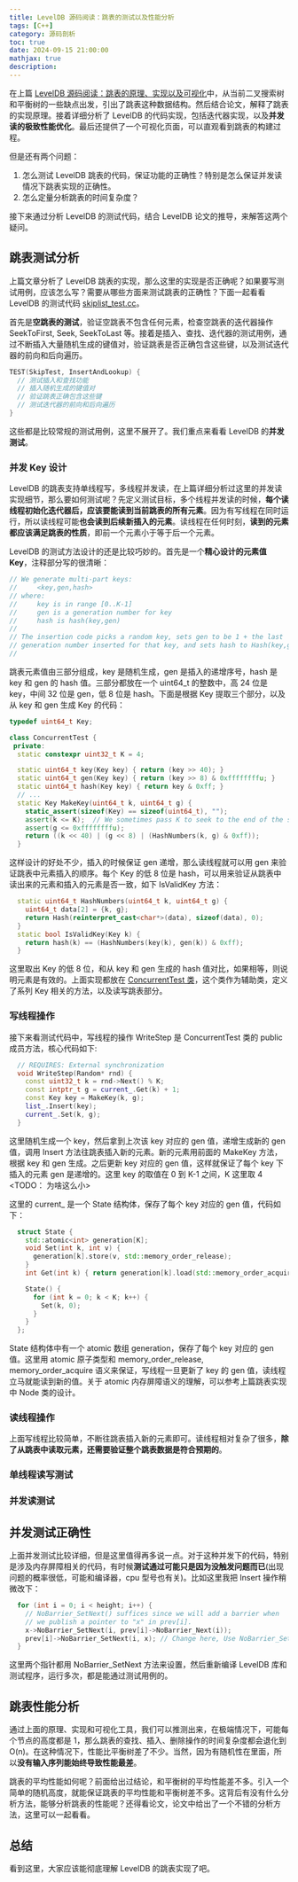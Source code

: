 ```yaml
---
title: LevelDB 源码阅读：跳表的测试以及性能分析
tags: [C++]
category: 源码剖析
toc: true
date: 2024-09-15 21:00:00
mathjax: true
description: 
---
```


在上篇 [LevelDB 源码阅读：跳表的原理、实现以及可视化](https://selfboot.cn/2024/09/09/leveldb_source_skiplist/)中，从当前二叉搜索树和平衡树的一些缺点出发，引出了跳表这种数据结构。然后结合论文，解释了跳表的实现原理。接着详细分析了 LevelDB 的代码实现，包括迭代器实现，以及**并发读的极致性能优化**。最后还提供了一个可视化页面，可以直观看到跳表的构建过程。

但是还有两个问题：

1. 怎么测试 LevelDB 跳表的代码，保证功能的正确性？特别是怎么保证并发读情况下跳表实现的正确性。
2. 怎么定量分析跳表的时间复杂度？

接下来通过分析 LevelDB 的测试代码，结合 LevelDB 论文的推导，来解答这两个疑问。
<!-- more -->

## 跳表测试分析

上篇文章分析了 LevelDB 跳表的实现，那么这里的实现是否正确呢？如果要写测试用例，应该怎么写？需要从哪些方面来测试跳表的正确性？下面一起看看 LevelDB 的测试代码 [skiplist_test.cc](https://github.com/google/leveldb/blob/main/db/skiplist_test.cc)。

首先是**空跳表的测试**，验证空跳表不包含任何元素，检查空跳表的迭代器操作 SeekToFirst, Seek, SeekToLast 等。接着是插入、查找、迭代器的测试用例，通过不断插入大量随机生成的键值对，验证跳表是否正确包含这些键，以及测试迭代器的前向和后向遍历。

```cpp
TEST(SkipTest, InsertAndLookup) {
  // 测试插入和查找功能
  // 插入随机生成的键值对
  // 验证跳表正确包含这些键
  // 测试迭代器的前向和后向遍历
}  
```

这些都是比较常规的测试用例，这里不展开了。我们重点来看看 LevelDB 的**并发测试**。

### 并发 Key 设计

LevelDB 的跳表支持单线程写，多线程并发读，在上篇详细分析过这里的并发读实现细节，那么要如何测试呢？先定义测试目标，多个线程并发读的时候，**每个读线程初始化迭代器后，应该要能读到当前跳表的所有元素**。因为有写线程在同时运行，所以读线程可能**也会读到后续新插入的元素**。读线程在任何时刻，**读到的元素都应该满足跳表的性质**，即前一个元素小于等于后一个元素。

LevelDB 的测试方法设计的还是比较巧妙的。首先是一个**精心设计的元素值 Key**，注释部分写的很清晰：

```cpp
// We generate multi-part keys:
//     <key,gen,hash>
// where:
//     key is in range [0..K-1]
//     gen is a generation number for key
//     hash is hash(key,gen)
//
// The insertion code picks a random key, sets gen to be 1 + the last
// generation number inserted for that key, and sets hash to Hash(key,gen).
//
``` 

跳表元素值由三部分组成，key 是随机生成，gen 是插入的递增序号，hash 是 key 和 gen 的 hash 值。三部分都放在一个 uint64_t 的整数中，高 24 位是 key，中间 32 位是 gen，低 8 位是 hash。下面是根据 Key 提取三个部分，以及从 key 和 gen 生成 Key 的代码：

```cpp
typedef uint64_t Key;

class ConcurrentTest {
 private:
  static constexpr uint32_t K = 4;

  static uint64_t key(Key key) { return (key >> 40); }
  static uint64_t gen(Key key) { return (key >> 8) & 0xffffffffu; }
  static uint64_t hash(Key key) { return key & 0xff; }
  // ...
  static Key MakeKey(uint64_t k, uint64_t g) {
    static_assert(sizeof(Key) == sizeof(uint64_t), "");
    assert(k <= K);  // We sometimes pass K to seek to the end of the skiplist
    assert(g <= 0xffffffffu);
    return ((k << 40) | (g << 8) | (HashNumbers(k, g) & 0xff));
  }
```

这样设计的好处不少，插入的时候保证 gen 递增，那么读线程就可以用 gen 来验证跳表中元素插入的顺序。每个 Key 的低 8 位是 hash，可以用来验证从跳表中读出来的元素和插入的元素是否一致，如下 IsValidKey 方法：

```cpp
  static uint64_t HashNumbers(uint64_t k, uint64_t g) {
    uint64_t data[2] = {k, g};
    return Hash(reinterpret_cast<char*>(data), sizeof(data), 0);
  }
  static bool IsValidKey(Key k) {
    return hash(k) == (HashNumbers(key(k), gen(k)) & 0xff);
  }
```

这里取出 Key 的低 8 位，和从 key 和 gen 生成的 hash 值对比，如果相等，则说明元素是有效的。上面实现都放在 [ConcurrentTest 类](https://github.com/google/leveldb/blob/main/db/skiplist_test.cc#L152)，这个类作为辅助类，定义了系列 Key 相关的方法，以及读写跳表部分。

### 写线程操作

接下来看测试代码中，写线程的操作 WriteStep 是 ConcurrentTest 类的 public 成员方法，核心代码如下:

```cpp
  // REQUIRES: External synchronization
  void WriteStep(Random* rnd) {
    const uint32_t k = rnd->Next() % K;
    const intptr_t g = current_.Get(k) + 1;
    const Key key = MakeKey(k, g);
    list_.Insert(key);
    current_.Set(k, g);
  }
```

这里随机生成一个 key，然后拿到上次该 key 对应的 gen 值，递增生成新的 gen 值，调用 Insert 方法往跳表插入新的元素。新的元素用前面的 MakeKey 方法，根据 key 和 gen 生成。之后更新 key 对应的 gen 值，这样就保证了每个 key 下插入的元素 gen 是递增的。这里 key 的取值在 0 到 K-1 之间，K 这里取 4 <TODO： 为啥这么小> 

这里的 current_ 是一个 State 结构体，保存了每个 key 对应的 gen 值，代码如下：

```cpp
  struct State {
    std::atomic<int> generation[K];
    void Set(int k, int v) {
      generation[k].store(v, std::memory_order_release);
    }
    int Get(int k) { return generation[k].load(std::memory_order_acquire); }

    State() {
      for (int k = 0; k < K; k++) {
        Set(k, 0);
      }
    }
  };
```

State 结构体中有一个 atomic 数组 generation，保存了每个 key 对应的 gen 值。这里用 atomic 原子类型和 memory_order_release, memory_order_acquire 语义来保证，写线程一旦更新了 key 的 gen 值，读线程立马就能读到新的值。关于 atomic 内存屏障语义的理解，可以参考上篇跳表实现中 Node 类的设计。

### 读线程操作

上面写线程比较简单，不断往跳表插入新的元素即可。读线程相对复杂了很多，**除了从跳表中读取元素，还需要验证整个跳表数据是符合预期的**。


### 单线程读写测试

### 并发读测试

## 并发测试正确性

上面并发测试比较详细，但是这里值得再多说一点。对于这种并发下的代码，特别是涉及内存屏障相关的代码，有时候**测试通过可能只是因为没触发问题而已**(出现问题的概率很低，可能和编译器，cpu 型号也有关)。比如这里我把 Insert 操作稍微改下：

```cpp
  for (int i = 0; i < height; i++) {
    // NoBarrier_SetNext() suffices since we will add a barrier when
    // we publish a pointer to "x" in prev[i].
    x->NoBarrier_SetNext(i, prev[i]->NoBarrier_Next(i));
    prev[i]->NoBarrier_SetNext(i, x); // Change here, Use NoBarrier_SetNext
  }
```

这里两个指针都用 NoBarrier_SetNext 方法来设置，然后重新编译 LevelDB 库和测试程序，运行多次，都是能通过测试用例的。

## 跳表性能分析

通过上面的原理、实现和可视化工具，我们可以推测出来，在极端情况下，可能每个节点的高度都是 1，那么跳表的查找、插入、删除操作的时间复杂度都会退化到 O(n)。在这种情况下，性能比平衡树差了不少。当然，因为有随机性在里面，所以**没有输入序列能始终导致性能最差**。

跳表的平均性能如何呢？前面给出过结论，和平衡树的平均性能差不多。引入一个简单的随机高度，就能保证跳表的平均性能和平衡树差不多。这背后有没有什么分析方法，能够分析跳表的性能呢？还得看论文，论文中给出了一个不错的分析方法，这里可以一起看看。

## 总结

看到这里，大家应该能彻底理解 LevelDB 的跳表实现了吧。